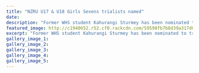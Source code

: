 ```yaml
---
title: "NZRU U17 & U18 Girls Sevens trialists named"
date: 
description: "Former WHS student Kahurangi Sturmey has been nominated to trial for the Hurricanes Franchise development camp..."
featured_image: http://c1940652.r52.cf0.rackcdn.com/59598fb7b8d39a317d0002b7/2017-NZRU-U1718-girls-7s-trailists-named.jpg
excerpt: "Former WHS student Kahurangi Sturmey has been nominated to trial for the Hurricanes Franchise development camp from 12-17 December and to participate in a tournament on Saturday 16 December."
gallery_image_1: 
gallery_image_2: 
gallery_image_3: 
gallery_image_4: 
gallery_image_5: 
---
```

